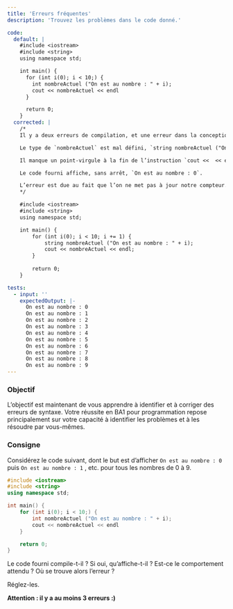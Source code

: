 ```yaml
---
title: 'Erreurs fréquentes'
description: 'Trouvez les problèmes dans le code donné.'

code:
  default: |
    #include <iostream>
    #include <string>
    using namespace std;

    int main() {        
      for (int i(0); i < 10;) {            
        int nombreActuel ("On est au nombre : " + i);            
        cout << nombreActuel << endl
      }    

      return 0;
    }
  corrected: |
    /*
    Il y a deux erreurs de compilation, et une erreur dans la conception du programme.

    Le type de `nombreActuel` est mal défini, `string nombreActuel ("On est au nombre : " + i);`.

    Il manque un point-virgule à la fin de l’instruction `cout <<  << endl` .

    Le code fourni affiche, sans arrêt, `On est au nombre : 0`.

    L’erreur est due au fait que l’on ne met pas à jour notre compteur.
    */

    #include <iostream>
    #include <string>
    using namespace std;

    int main() {        
        for (int i(0); i < 10; i += 1) {            
            string nombreActuel ("On est au nombre : " + i);            
            cout << nombreActuel << endl;        
        }    
        
        return 0;
    }

tests:
  - input: ''
    expectedOutput: |-
      On est au nombre : 0
      On est au nombre : 1
      On est au nombre : 2
      On est au nombre : 3
      On est au nombre : 4
      On est au nombre : 5
      On est au nombre : 6
      On est au nombre : 7
      On est au nombre : 8
      On est au nombre : 9
---
```


### Objectif

L’objectif est maintenant de vous apprendre à identifier et à corriger des erreurs de syntaxe. Votre réussite en BA1 pour programmation repose principalement sur votre capacité à identifier les problèmes et à les résoudre par vous-mêmes.

### Consigne

Considérez le code suivant, dont le but est d’afficher `On est au nombre : 0` puis `On est au nombre : 1` , etc. pour tous les nombres de 0 à 9.

```cpp
#include <iostream>
#include <string>
using namespace std;

int main() {
	for (int i(0); i < 10;) {
		int nombreActuel ("On est au nombre : " + i);
		cout << nombreActuel << endl
	}

	return 0;
}
```

Le code fourni compile-t-il ? Si oui, qu’affiche-t-il ? Est-ce le comportement attendu ? Où se trouve alors l’erreur ?

Réglez-les.

**Attention : il y a au moins 3 erreurs :)**
